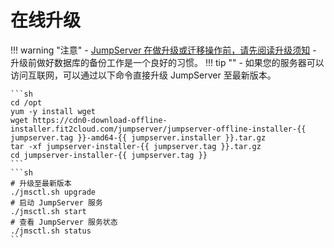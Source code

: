 # 在线升级

!!! warning "注意"
    - [JumpServer 在做升级或迁移操作前，请先阅读升级须知](../upgrade_notice.md)
    - 升级前做好数据库的备份工作是一个良好的习惯。
!!! tip ""
    - 如果您的服务器可以访问互联网，可以通过以下命令直接升级 JumpServer 至最新版本。

    ```sh
    cd /opt
    yum -y install wget
    wget https://cdn0-download-offline-installer.fit2cloud.com/jumpserver/jumpserver-offline-installer-{{ jumpserver.tag }}-amd64-{{ jumpserver.installer }}.tar.gz
    tar -xf jumpserver-installer-{{ jumpserver.tag }}.tar.gz
    cd jumpserver-installer-{{ jumpserver.tag }}
    ```
    ```sh
    # 升级至最新版本
    ./jmsctl.sh upgrade
    # 启动 JumpServer 服务
    ./jmsctl.sh start
    # 查看 JumpServer 服务状态
    ./jmsctl.sh status
    ```